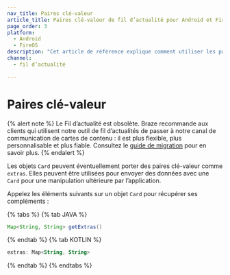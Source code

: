 ```yaml
---
nav_title: Paires clé-valeur
article_title: Paires clé-valeur de fil d’actualité pour Android et FireOS
page_order: 3
platform: 
  - Android
  - FireOS
description: "Cet article de référence explique comment utiliser les paires clé-valeur de fil d’actualité dans votre application Android ou FireOS."
channel:
  - fil d’actualité

---
```


# Paires clé-valeur

{% alert note %}
Le Fil d’actualité est obsolète. Braze recommande aux clients qui utilisent notre outil de fil d’actualités de passer à notre canal de communication de cartes de contenu : il est plus flexible, plus personnalisable et plus fiable. Consultez le [guide de migration]({{site.baseurl}}/user_guide/message_building_by_channel/content_cards/migrating_from_news_feed/) pour en savoir plus.
{% endalert %}

Les objets `Card` peuvent éventuellement porter des paires clé-valeur comme `extras`. Elles peuvent être utilisées pour envoyer des données avec une `Card` pour une manipulation ultérieure par l’application.

Appelez les éléments suivants sur un objet `Card` pour récupérer ses compléments :

{% tabs %}
{% tab JAVA %}

```java
Map<String, String> getExtras()
```

{% endtab %}
{% tab KOTLIN %}

```kotlin
extras: Map<String, String>
```

{% endtab %}
{% endtabs %}

